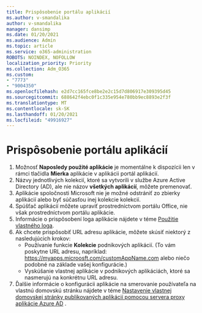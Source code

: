 ```yaml
---
title: Prispôsobenie portálu aplikácií
ms.author: v-smandalika
author: v-smandalika
manager: dansimp
ms.date: 01/20/2021
ms.audience: Admin
ms.topic: article
ms.service: o365-administration
ROBOTS: NOINDEX, NOFOLLOW
localization_priority: Priority
ms.collection: Adm_O365
ms.custom:
- "7773"
- "9004350"
ms.openlocfilehash: e2d7cc165fce8be2e2c15d7d806917e309395d45
ms.sourcegitcommit: 688642f4ebc0f1c335e954e780bb9ec8893e2f3f
ms.translationtype: MT
ms.contentlocale: sk-SK
ms.lasthandoff: 01/20/2021
ms.locfileid: "49916927"
---
```

# <a name="customize-myapps-portal"></a>Prispôsobenie portálu aplikácií

1. Možnosť **Naposledy použité aplikácie** je momentálne k dispozícii len v rámci tlačidla **Mierka** aplikácie v aplikácii portál aplikácií.
2. Názvy jednotlivých kolekcií, ktoré sa vytvorili v službe Azure Active Directory (AD), ale nie názov **všetkých aplikácií**, môžete premenovať.
3. Aplikácie spoločnosti Microsoft nie je možné odstrániť zo zbierky aplikácií alebo byť súčasťou inej kolekcie kolekcií.
4. Spúšťač aplikácií môžete upraviť prostredníctvom portálu Office, nie však prostredníctvom portálu aplikácie.
5. Informácie o prispôsobení loga aplikácie nájdete v téme [Použitie vlastného loga](https://docs.microsoft.com/azure/active-directory/manage-apps/add-application-portal-configure#use-a-custom-logo).
6. Ak chcete prispôsobiť URL adresu aplikácie, môžete skúsiť niektorý z nasledujúcich krokov:
    - Používanie funkcie **Kolekcie** podnikových aplikácií. (To vám poskytne URL adresu, napríklad: https://myapps.microosft.com/customAppName.com alebo niečo podobné na základe vašej konfigurácie.)
    - Vyskúšanie vlastnej aplikácie v podnikových aplikáciách, ktoré sa nasmerujú na konkrétnu URL adresu.
7. Ďalšie informácie o konfigurácii aplikácie na smerovanie používateľa na vlastnú domovskú stránku nájdete v téme [Nastavenie vlastnej domovskej stránky publikovaných aplikácií pomocou servera proxy aplikácie Azure AD](https://docs.microsoft.com/azure/active-directory/manage-apps/application-proxy-configure-custom-home-page) .
